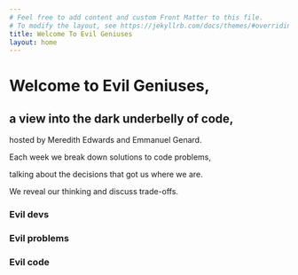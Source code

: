```yaml
---
# Feel free to add content and custom Front Matter to this file.
# To modify the layout, see https://jekyllrb.com/docs/themes/#overriding-theme-defaults
title: Welcome To Evil Geniuses
layout: home
---
```


# Welcome to Evil Geniuses, 

## a view into the dark underbelly of code,

hosted by Meredith Edwards and Emmanuel Genard. 

Each week we break down solutions to code problems, 

talking about the decisions that got us where we are. 

We reveal our thinking and discuss trade-offs. 

### Evil devs

### Evil problems

### Evil code
